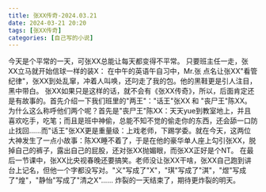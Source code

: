 ```yaml
---
title: 张XX传奇-2024.03.21
date: 2024-03-21 20:20
tags: [张XX传奇]
categories: [自己写的小说]
---
```

今天是个平常的一天，可张XX总能让每天都变得不平常。
只要班主任一走，张XX立马就开始信球一样的装X：
在中午的英语午自习中，Mr.张 点名让张XX"看管纪律"，张XX到处乱窜，冲着人叫唤，还叼走了我的包。他的黑鞋更是引人注目，黑中带白。
张XX如果只是这样的话，就不会有《张XX传奇》，所以，后面肯定还是有故事的。首先介绍一下我们班里的"两王"："话王"张XX 和 "丧尸王"陈XX。为什么这么称呼他们两个呢？首先是"丧尸王"陈XX：天天yue到教室地上，并且喜欢吃手，吃笔；而且是班中神偷，总能不知不觉的偷走你的东西，还会舔一口防止找回......而"话王"张XX更是重量级：上戏老师，下踢学委。就在今天，这两位大神发生了一点小故事：陈XX睡不着了，于是在他的豪华单人座上勾引张XX，脱掉自己的裤子，露出自己的屁股，还对张XX抛媚眼，而张XX正好是个NT。
在最后一节课中，张XX比央视春晚还要搞笑。老师没让张XX干啥，张XX自己跑到讲台上记名，但他一个字都没写对。"义"写成了"X"，"琪"写成了"淇"，"煜"写成了"煌"，"静怡"写成了"清之X"......
炸裂的一天结束了，期待更炸裂的明天。